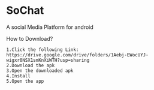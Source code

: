 # SoChat

A social Media Platform for android

How to Download?

    1.Click the following Link: https://drive.google.com/drive/folders/1Aebj-EWocUYJ-wigxr0NSX1smKnXiWTH?usp=sharing
    2.Download the apk
    3.Open the downloaded apk
    4.Install
    5.Open the app

